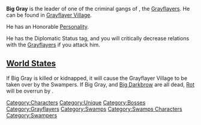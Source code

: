 **Big Gray** is the leader of one of the criminal gangs of [](The_Swamp.md), the [Grayflayers](Grayflayers.md "wikilink").
He can be found in [Grayflayer Village](Grayflayer_Village.md "wikilink").

He has an Honorable [Personality](Personality.md "wikilink").

He has the Diplomatic Status tag, and you will critically decrease
relations with the [Grayflayers](Grayflayers.md "wikilink") if you attack
him.

## [World States](World_States.md "wikilink")

If Big Gray is killed or kidnapped, it will cause the Grayflayer Village
to be taken over by the Swampers. If Big Gray, [](Big_Grim.md) and [Big Darkbrow](Big_Darkbrow.md "wikilink")
are all dead, [Rot](Rot.md "wikilink") will be overrun by [](Blood_Spider.md).

[Category:Characters](Category:Characters "wikilink")
[Category:Unique](Category:Unique "wikilink")
[Category:Bosses](Category:Bosses "wikilink")
[Category:Grayflayers](Category:Grayflayers "wikilink")
[Category:Swamps](Category:Swamps "wikilink") [Category:Swamps
Characters](Category:Swamps_Characters "wikilink")
[Category:Swampers](Category:Swampers "wikilink")